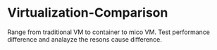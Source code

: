 # Virtualization-Comparison
Range from traditional VM to container to mico VM. Test performance difference and analayze the resons cause difference.
